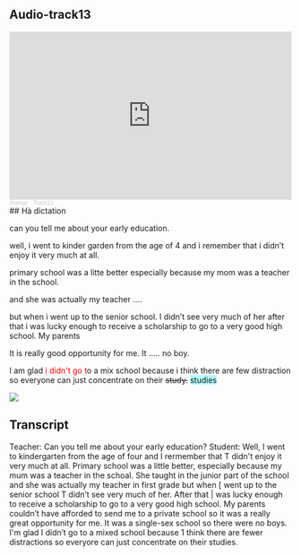 ##  Audio-track13
<iframe width="100%" height="300" scrolling="no" frameborder="no" allow="autoplay" src="https://w.soundcloud.com/player/?url=https%3A//api.soundcloud.com/tracks/198275759&color=%23ff5500&auto_play=true&hide_related=false&show_comments=true&show_user=true&show_reposts=false&show_teaser=true&visual=true"></iframe><div style="font-size: 10px; color: #cccccc;line-break: anywhere;word-break: normal;overflow: hidden;white-space: nowrap;text-overflow: ellipsis; font-family: Interstate,Lucida Grande,Lucida Sans Unicode,Lucida Sans,Garuda,Verdana,Tahoma,sans-serif;font-weight: 100;"><a href="https://soundcloud.com/alamgir-4" title="Alamgir" target="_blank" style="color: #cccccc; text-decoration: none;">Alamgir</a> · <a href="https://soundcloud.com/alamgir-4/track13" title="Track13" target="_blank" style="color: #cccccc; text-decoration: none;">Track13</a></div>
## Hà dictation 

can you tell me about your early education.

well, i went to kinder garden from the age of 4 and i remember that i didn’t enjoy it very much at all.

primary school was a litte better especially because my mom was a teacher in the school.

and she was actually my teacher ….

but when i went up to the senior school. I didn’t see very much of her after that i was lucky enough to receive a scholarship to go to a very good high school. My parents

It is really good opportunity for me. It ….. no boy.

I am glad <font color="#ff0000">i didn't go t</font>o a mix school because i think there are few distraction so everyone can just concentrate on their ~~study.~~ <span style="background:#b1ffff">studies</span>

![](https://i.imgur.com/03ZWsis.png)
 ## Transcript
 
Teacher: Can you tell me about your early education? Student: Well, I went to kindergarten from the age of four and I rermember that T didn't enjoy it very much at all. Primary school was a little better, especially because my mum was a teacher in the schoal. She taught in the junior part of the school and she was actually my teacher in first grade but when [ went up to the senior school T didn’t see very much of her. After that | was lucky enough to receive a scholarship to go to a very good high school. My parents couldn’t have afforded to send me to a private school so it was a really great opportunity for me. It was a single-sex school so there were no boys. I'm glad I didn’t go to a mixed school because 1 think there are fewer distractions so everyore can just concentrate on their studies.